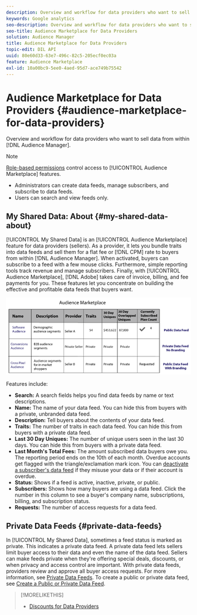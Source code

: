 ```yaml
---
description: Overview and workflow for data providers who want to sell data from within Audience Manager.
keywords: Google analytics
seo-description: Overview and workflow for data providers who want to sell data from within Audience Manager.
seo-title: Audience Marketplace for Data Providers
solution: Audience Manager
title: Audience Marketplace for Data Providers
topic-edit: DIL API
uuid: 80e60d33-63e7-496c-82c5-205ecf0ec03a
feature: Audience Marketplace
exl-id: 10a00bc9-5ee0-4aed-95d7-ace749b75542
---
```

# Audience Marketplace for Data Providers {#audience-marketplace-for-data-providers}

Overview and workflow for data providers who want to sell data from within [!DNL Audience Manager].

<!-- c_marketplace_provider.xml -->

>[!NOTE]
>
>[Role-based permissions](../../../reporting/reports-dashboard.md) control access to [!UICONTROL Audience Marketplace] features.
>
>* Administrators can create data feeds, manage subscribers, and subscribe to data feeds.
>* Users can search and view feeds only.

## My Shared Data: About {#my-shared-data-about}

[!UICONTROL My Shared Data] is an [!UICONTROL Audience Marketplace] feature for data providers (sellers). As a provider, it lets you bundle traits into data feeds and sell them for a flat fee or [!DNL CPM] rate to buyers from within [!DNL Audience Manager]. When activated, buyers can subscribe to a feed with a few mouse clicks. Furthermore, simple reporting tools track revenue and manage subscribers. Finally, with [!UICONTROL Audience Marketplace], [!DNL Adobe] takes care of invoice, billing, and fee payments for you. These features let you concentrate on building the effective and profitable data feeds that buyers want.

![](assets/seller_marketplace.png)

<!-- c_myshared_data.xml -->

Features include:

* **Search:** A search fields helps you find data feeds by name or text descriptions.
* **Name:** The name of your data feed. You can hide this from buyers with a private, unbranded data feed.
* **Description:** Tell buyers about the contents of your data feed.
* **Traits:** The number of traits in each data feed. You can hide this from buyers with a private data feed.
* **Last 30 Day Uniques:** The number of unique users seen in the last 30 days. You can hide this from buyers with a private data feed.
* **Last Month's Total Fees:** The amount subscribed data buyers owe you. The reporting period ends on the 10th of each month. Overdue accounts get flagged with the triangle/exclamation mark icon. You can [deactivate a subscriber's data feed](../../../features/audience-marketplace/marketplace-data-providers/marketplace-create-manage-feeds.md#deactivate-data-feed) if they misuse your data or if their account is overdue.
* **Status:**  Shows if a feed is active, inactive, private, or public.
* **Subscribers:** Shows how many buyers are using a data feed. Click the number in this column to see a buyer's company name, subscriptions, billing, and subscription status.
* **Requests:** The number of access requests for a data feed.

## Private Data Feeds {#private-data-feeds}

In [!UICONTROL My Shared Data], sometimes a feed status is marked as private. This indicates a private data feed. A private data feed lets sellers limit buyer access to their data and even the name of the data feed. Sellers can make feeds private when they're offering special deals, discounts, or when privacy and access control are important. With private data feeds, providers review and approve all buyer access requests. For more information, see [Private Data Feeds](../../../features/audience-marketplace/marketplace-private-feeds.md). To create a public or private data feed, see [Create a Public or Private Data Feed](../../../features/audience-marketplace/marketplace-data-providers/marketplace-create-manage-feeds.md#create-public-private-data-feed).

>[!MORELIKETHIS]
>
>* [Discounts for Data Providers](../../../features/audience-marketplace/marketplace-data-providers/marketplace-create-manage-feeds.md#discounts)
